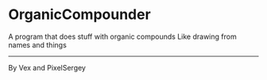 # OrganicCompounder
A program that does stuff with organic compounds
Like drawing from names and things

----
By Vex and PixelSergey
